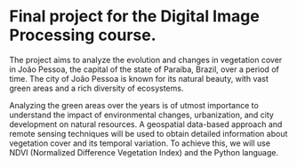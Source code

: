 # Final project for the Digital Image Processing course.
The project aims to analyze the evolution and changes in vegetation cover in João Pessoa, the capital of the state of Paraíba, Brazil, over a period of time. The city of João Pessoa is known for its natural beauty, with vast green areas and a rich diversity of ecosystems.

Analyzing the green areas over the years is of utmost importance to understand the impact of environmental changes, urbanization, and city development on natural resources. A geospatial data-based approach and remote sensing techniques will be used to obtain detailed information about vegetation cover and its temporal variation. To achieve this, we will use NDVI (Normalized Difference Vegetation Index) and the Python language.
